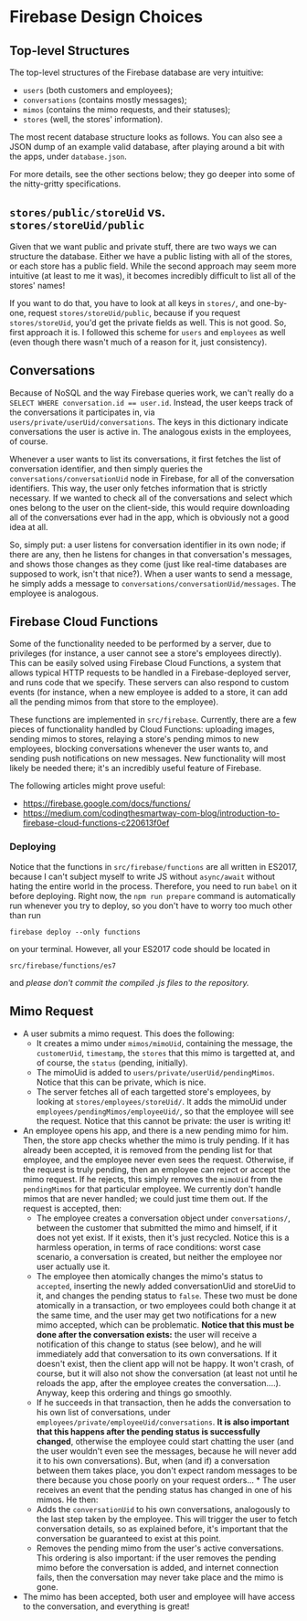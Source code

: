 # Firebase Design Choices

## Top-level Structures

The top-level structures of the Firebase database are very intuitive:

* `users` (both customers and employees);
* `conversations` (contains mostly
messages);
* `mimos` (contains the mimo requests, and their statuses);
* `stores` (well, the stores' information).

The most recent database structure looks as follows. You can also see a JSON
dump of an example valid database, after playing around a bit with the apps,
under `database.json`.

For more details, see the other sections below; they go deeper into some of the
nitty-gritty specifications.

## `stores/public/storeUid` vs. `stores/storeUid/public`

Given that we want public and private stuff, there are two ways we can
structure the database. Either we have a public listing with all of the stores,
or each store has a public field. While the second approach may seem more
intuitive (at least to me it was), it becomes incredibly difficult to list all
of the stores' names!

If you want to do that, you have to look at all keys in `stores/`, and one-by-
one, request `stores/storeUid/public`, because if you request
`stores/storeUid`, you'd get the private fields as well. This is not good. So,
first approach it is. I followed this scheme for `users` and `employees` as
well (even though there wasn't much of a reason for it, just consistency).

## Conversations

Because of NoSQL and the way Firebase queries work, we can't really do a
`SELECT WHERE conversation.id == user.id`. Instead, the user keeps track of the
conversations it participates in, via `users/private/userUid/conversations`.
The keys in this dictionary indicate conversations the user is active in. The
analogous exists in the employees, of course.

Whenever a user wants to list its conversations, it first fetches the list of
conversation identifier, and then simply queries the
`conversations/conversationUid` node in Firebase, for all of the conversation
identifiers. This way, the user only fetches information that is strictly
necessary. If we wanted to check all of the conversations and select which ones
belong to the user on the client-side, this would require downloading all of
the conversations ever had in the app, which is obviously not a good idea at
all.

So, simply put: a user listens for conversation identifier in its own node; if
there are any, then he listens for changes in that conversation's messages, and
shows those changes as they come (just like real-time databases are supposed to
work, isn't that nice?). When a user wants to send a message, he simply adds a
message to `conversations/conversationUid/messages`. The employee is analogous.

## Firebase Cloud Functions

Some of the functionality needed to be performed by a server, due to privileges
(for instance, a user cannot see a store's employees directly). This can be
easily solved using Firebase Cloud Functions, a system that allows typical
HTTP requests to be handled in a Firebase-deployed server, and runs code that
we specify. These servers can also respond to custom events (for instance,
when a new employee is added to a store, it can add all the pending mimos
from that store to the employee).

These functions are implemented in `src/firebase`. Currently, there are a few
pieces of functionality handled by Cloud Functions: uploading images, sending
mimos to stores, relaying a store's pending mimos to new employees, blocking
conversations whenever the user wants to, and sending push notifications on new
messages. New functionality will most likely be needed there; it's an incredibly
useful feature of Firebase.

The following articles might prove useful:

* https://firebase.google.com/docs/functions/
* https://medium.com/codingthesmartway-com-blog/introduction-to-firebase-cloud-functions-c220613f0ef

### Deploying

Notice that the functions in `src/firebase/functions` are all written in ES2017,
because I can't subject myself to write JS without `async/await` without hating
the entire world in the process. Therefore, you need to run `babel` on it before
deploying. Right now, the `npm run prepare` command is automatically run
whenever you try to deploy, so you don't have to worry too much other than run

`firebase deploy --only functions`

on your terminal. However, all your ES2017 code should be located in

`src/firebase/functions/es7`

and *please don't commit the compiled .js files to the repository.*

## Mimo Request

* A user submits a mimo request. This does the following:
    * It creates a mimo under `mimos/mimoUid`, containing the message, the
    `customerUid`, `timestamp`, the `stores` that this mimo is targetted at,
    and of course, the `status` (pending, initially).
    * The mimoUid is added to `users/private/userUid/pendingMimos`. Notice that
    this can be private, which is nice.
    * The server fetches all of each targetted store's employees, by looking at
    `stores/employees/storeUid/`. It adds the mimoUid under
    `employees/pendingMimos/employeeUid/`, so that the employee will see the
    request. Notice that this cannot be private: the user is writing it!
* An employee opens his app, and there is a new pending mimo for him. Then, the
store app checks whether the mimo is truly pending. If it has already been
accepted, it is removed from the pending list for that employee, and the
employee never even sees the request. Otherwise, if the request is truly
pending, then an employee can reject or accept the mimo request. If he rejects,
this simply removes the `mimoUid` from the `pendingMimos` for that particular
employee. We currently don't handle mimos that are never handled; we could just
time them out. If the request is accepted, then:
    * The employee creates a conversation object under `conversations/`,
    between the customer that submitted the mimo and himself, if it does not
    yet exist.  If it exists, then it's just recycled. Notice this is a
    harmless operation, in terms of race conditions: worst case scenario, a
    conversation is created, but neither the employee nor user actually use it.
    * The employee then atomically changes the mimo's status to `accepted`,
    inserting the newly added conversationUid and storeUid to it, and changes
    the pending status to `false`. These two must be done atomically in a
    transaction, or two employees could both change it at the same time, and
    the user may get two notifications for a new mimo accepted, which can be
    problematic. **Notice that this must be done after the conversation
    exists:** the user will receive a notification of this change to status
    (see below), and he will immediately add that conversation to its own
    conversations. If it doesn't exist, then the client app will not be happy.
    It won't crash, of course, but it will also not show the conversation (at
    least not until he reloads the app, after the employee creates the
    conversation....). Anyway, keep this ordering and things go smoothly.
    * If he succeeds in that transaction, then he adds the conversation to his
    own list of conversations, under
    `employees/private/employeeUid/conversations`. **It is also important that
    this happens after the pending status is successfully changed**, otherwise
    the employee could start chatting the user (and the user wouldn't even see
    the messages, because he will never add it to his own conversations). But,
    when (and if) a conversation between them takes place, you don't expect
    random messages to be there because you chose poorly on your request
    orders...  * The user receives an event that the pending status has changed
    in one of his mimos. He then:
    * Adds the `conversationUid` to his own conversations, analogously to the
    last step taken by the employee. This will trigger the user to fetch
    conversation details, so as explained before, it's important that the
    conversation be guaranteed to exist at this point.
    * Removes the pending mimo from the user's active conversations. This
    ordering is also important: if the user removes the pending mimo before the
    conversation is added, and internet connection fails, then the conversation
    may never take place and the mimo is gone.
* The mimo has been accepted, both user and employee will have access to the
conversation, and everything is great!
